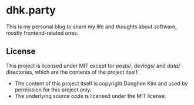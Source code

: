 # dhk.party

This is my personal blog to share my life and thoughts about software, mostly frontend-related ones.

## License

This project is licensed under MIT except for *posts/*, *devlogs/* and *data/* directories, which are the contents of the project itself.

- The content of this project itself is copyright Donghee Kim and used by permission for this project only.
- The underlying source code is licensed under the MIT license.